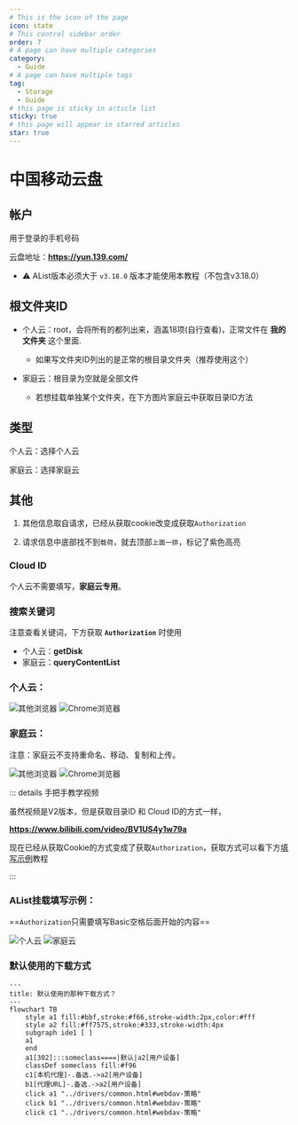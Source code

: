 ```yaml
---
# This is the icon of the page
icon: state
# This control sidebar order
order: 7
# A page can have multiple categories
category:
  - Guide
# A page can have multiple tags
tag:
  - Storage
  - Guide
# this page is sticky in article list
sticky: true
# this page will appear in starred articles
star: true
---
```


# 中国移动云盘

## **帐户**

用于登录的手机号码

云盘地址：**https://yun.139.com/**

- :warning: AList版本必须大于 `v3.18.0` 版本才能使用本教程（不包含v3.18.0）

## **根文件夹ID**

- 个人云：root，会将所有的都列出来，涵盖18项(自行查看)，正常文件在 **我的文件夹** 这个里面.
  - 如果写文件夹ID列出的是正常的根目录文件夹（推荐使用这个）

- 家庭云：根目录为空就是全部文件
  - 若想挂载单独某个文件夹，在下方图片家庭云中获取目录ID方法




## **类型**

个人云：选择个人云

家庭云：选择家庭云



## **其他**

1. 其他信息取自请求，已经从获取cookie改变成获取`Authorization`

2. 请求信息中底部找不到`载荷`，就去顶部`上面一排`，标记了紫色高亮



### **Cloud ID**

个人云不需要填写，**家庭云专用**。



### **搜索关键词**

注意查看关键词，下方获取 **`Authorization`** 时使用

- 个人云：**getDisk**
- 家庭云：**queryContentList**



### **个人云：**

<div class="image-preview">  
    <img src="/img/drivers/139/other-personal.png" alt="其他浏览器" title="其他浏览器"/>
    <img src="/img/drivers/139/ch-personal.png" alt="Chrome浏览器" title="Chrome浏览器"/>
</div>


### **家庭云：**

注意：家庭云不支持重命名、移动、复制和上传。

<div class="image-preview">  
    <img src="/img/drivers/139/other-family.png" alt="其他浏览器" title="其他浏览器"/>
    <img src="/img/drivers/139/ch-family.png" alt="Chrome浏览器" title="Chrome浏览器"/>
</div>

::: details 手把手教学视频

虽然视频是V2版本，但是获取目录ID 和 Cloud ID的方式一样，

**https://www.bilibili.com/video/BV1US4y1w79a**

现在已经从获取Cookie的方式变成了获取`Authorization`，获取方式可以看下方[填写示例](#填写示例)教程

:::



### **AList挂载填写示例：**

==`Authorization`只需要填写Basic空格后面开始的内容==

<div class="image-preview">  
    <img src="/img/drivers/139/add-personal.png" alt="个人云" title="个人云"/>
    <img src="/img/drivers/139/add-family.png" alt="家庭云" title="家庭云"/>
</div>



### **默认使用的下载方式**

```mermaid
---
title: 默认使用的那种下载方式？
---
flowchart TB
    style a1 fill:#bbf,stroke:#f66,stroke-width:2px,color:#fff
    style a2 fill:#ff7575,stroke:#333,stroke-width:4px
    subgraph ide1 [ ]
    a1
    end
    a1[302]:::someclass====|默认|a2[用户设备]
    classDef someclass fill:#f96
    c1[本机代理]-.备选.->a2[用户设备]
    b1[代理URL]-.备选.->a2[用户设备]
    click a1 "../drivers/common.html#webdav-策略"
    click b1 "../drivers/common.html#webdav-策略"
    click c1 "../drivers/common.html#webdav-策略"
```

